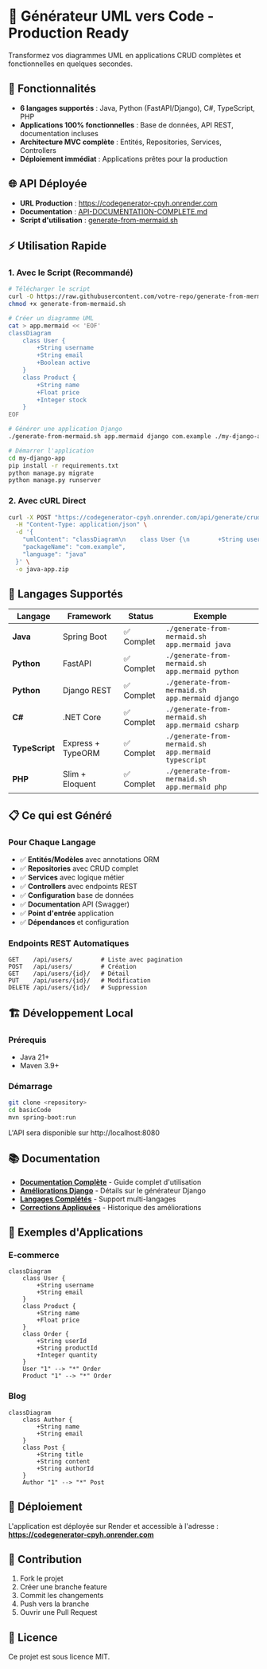 # 🚀 Générateur UML vers Code - Production Ready

Transformez vos diagrammes UML en applications CRUD complètes et fonctionnelles en quelques secondes.

## 🌟 Fonctionnalités

- **6 langages supportés** : Java, Python (FastAPI/Django), C#, TypeScript, PHP
- **Applications 100% fonctionnelles** : Base de données, API REST, documentation incluses
- **Architecture MVC complète** : Entités, Repositories, Services, Controllers
- **Déploiement immédiat** : Applications prêtes pour la production

## 🌐 API Déployée

- **URL Production** : https://codegenerator-cpyh.onrender.com
- **Documentation** : [API-DOCUMENTATION-COMPLETE.md](API-DOCUMENTATION-COMPLETE.md)
- **Script d'utilisation** : [generate-from-mermaid.sh](generate-from-mermaid.sh)

## ⚡ Utilisation Rapide

### 1. Avec le Script (Recommandé)
```bash
# Télécharger le script
curl -O https://raw.githubusercontent.com/votre-repo/generate-from-mermaid.sh
chmod +x generate-from-mermaid.sh

# Créer un diagramme UML
cat > app.mermaid << 'EOF'
classDiagram
    class User {
        +String username
        +String email
        +Boolean active
    }
    class Product {
        +String name
        +Float price
        +Integer stock
    }
EOF

# Générer une application Django
./generate-from-mermaid.sh app.mermaid django com.example ./my-django-app

# Démarrer l'application
cd my-django-app
pip install -r requirements.txt
python manage.py migrate
python manage.py runserver
```

### 2. Avec cURL Direct
```bash
curl -X POST "https://codegenerator-cpyh.onrender.com/api/generate/crud" \
  -H "Content-Type: application/json" \
  -d '{
    "umlContent": "classDiagram\n    class User {\n        +String username\n        +String email\n    }",
    "packageName": "com.example",
    "language": "java"
  }' \
  -o java-app.zip
```

## 🎯 Langages Supportés

| Langage | Framework | Status | Exemple |
|---------|-----------|--------|---------|
| **Java** | Spring Boot | ✅ Complet | `./generate-from-mermaid.sh app.mermaid java` |
| **Python** | FastAPI | ✅ Complet | `./generate-from-mermaid.sh app.mermaid python` |
| **Python** | Django REST | ✅ Complet | `./generate-from-mermaid.sh app.mermaid django` |
| **C#** | .NET Core | ✅ Complet | `./generate-from-mermaid.sh app.mermaid csharp` |
| **TypeScript** | Express + TypeORM | ✅ Complet | `./generate-from-mermaid.sh app.mermaid typescript` |
| **PHP** | Slim + Eloquent | ✅ Complet | `./generate-from-mermaid.sh app.mermaid php` |

## 📋 Ce qui est Généré

### Pour Chaque Langage
- ✅ **Entités/Modèles** avec annotations ORM
- ✅ **Repositories** avec CRUD complet
- ✅ **Services** avec logique métier
- ✅ **Controllers** avec endpoints REST
- ✅ **Configuration** base de données
- ✅ **Documentation** API (Swagger)
- ✅ **Point d'entrée** application
- ✅ **Dépendances** et configuration

### Endpoints REST Automatiques
```
GET    /api/users/        # Liste avec pagination
POST   /api/users/        # Création
GET    /api/users/{id}/   # Détail
PUT    /api/users/{id}/   # Modification
DELETE /api/users/{id}/   # Suppression
```

## 🏗️ Développement Local

### Prérequis
- Java 21+
- Maven 3.9+

### Démarrage
```bash
git clone <repository>
cd basicCode
mvn spring-boot:run
```

L'API sera disponible sur http://localhost:8080

## 📚 Documentation

- **[Documentation Complète](API-DOCUMENTATION-COMPLETE.md)** - Guide complet d'utilisation
- **[Améliorations Django](DJANGO-AMELIORE.md)** - Détails sur le générateur Django
- **[Langages Complétés](LANGAGES-COMPLETES.md)** - Support multi-langages
- **[Corrections Appliquées](CORRECTIONS-APPLIQUEES.md)** - Historique des améliorations

## 🎯 Exemples d'Applications

### E-commerce
```mermaid
classDiagram
    class User {
        +String username
        +String email
    }
    class Product {
        +String name
        +Float price
    }
    class Order {
        +String userId
        +String productId
        +Integer quantity
    }
    User "1" --> "*" Order
    Product "1" --> "*" Order
```

### Blog
```mermaid
classDiagram
    class Author {
        +String name
        +String email
    }
    class Post {
        +String title
        +String content
        +String authorId
    }
    Author "1" --> "*" Post
```

## 🚀 Déploiement

L'application est déployée sur Render et accessible à l'adresse :
**https://codegenerator-cpyh.onrender.com**

## 🤝 Contribution

1. Fork le projet
2. Créer une branche feature
3. Commit les changements
4. Push vers la branche
5. Ouvrir une Pull Request

## 📄 Licence

Ce projet est sous licence MIT.